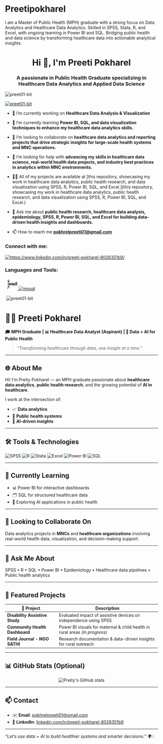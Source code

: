 # Preetipokharel
I am a Master of Public Health (MPH) graduate with a strong focus on Data Analytics and Healthcare Data Analytics. Skilled in SPSS, Stata, R, and Excel, with ongoing learning in Power BI and SQL. Bridging public health and data science by transforming healthcare data into actionable analytical insights.
<h1 align="center">Hi 👋, I'm Preeti Pokharel</h1>
<h3 align="center">A passionate in Public Health Graduate specializing in Healthcare Data Analytics and Applied Data Science</h3>

<p align="left"> <img src="https://komarev.com/ghpvc/?username=preet01-bit&label=Profile%20views&color=0e75b6&style=flat" alt="preet01-bit" /> </p>

<p align="left"> <a href="https://github.com/ryo-ma/github-profile-trophy"><img src="https://github-profile-trophy.vercel.app/?username=preet01-bit" alt="preet01-bit" /></a> </p>

- 🔭 I’m currently working on **Healthcare Data Analysis & Visualization**

- 🌱 I’m currently learning **Power BI, SQL, and data visualization techniques to enhance my healthcare data analytics skills.**

- 👯 I’m looking to collaborate on **healthcare data analytics and reporting projects that drive strategic insights for large-scale health systems and MNC operations.**

- 🤝 I’m looking for help with **advancing my skills in healthcare data science, real-world health data projects, and industry best practices in analytics within MNC environments.**

- 👨‍💻 All of my projects are available at [this repository, showcasing my work in healthcare data analytics, public health research, and data visualization using SPSS, R, Power BI, SQL, and Excel.](this repository, showcasing my work in healthcare data analytics, public health research, and data visualization using SPSS, R, Power BI, SQL, and Excel.)

- 💬 Ask me about **public health research, healthcare data analysis, epidemiology, SPSS, R, Power BI, SQL, and Excel for building data-driven health insights and dashboards.**

- 📫 How to reach me **pokhrelpreeti01@gmail.com**

<h3 align="left">Connect with me:</h3>
<p align="left">
<a href="https://linkedin.com/in/https://www.linkedin.com/in/preeti-pokharel-8026351b9/" target="blank"><img align="center" src="https://raw.githubusercontent.com/rahuldkjain/github-profile-readme-generator/master/src/images/icons/Social/linked-in-alt.svg" alt="https://www.linkedin.com/in/preeti-pokharel-8026351b9/" height="30" width="40" /></a>
</p>

<h3 align="left">Languages and Tools:</h3>
<p align="left"> <a href="https://canvasjs.com" target="_blank" rel="noreferrer"> <img src="https://raw.githubusercontent.com/Hardik0307/Hardik0307/master/assets/canvasjs-charts.svg" alt="canvasjs" width="40" height="40"/> </a> <a href="https://www.microsoft.com/en-us/sql-server" target="_blank" rel="noreferrer"> <img src="https://www.svgrepo.com/show/303229/microsoft-sql-server-logo.svg" alt="mssql" width="40" height="40"/> </a> </p>

<p>&nbsp;<img align="center" src="https://github-readme-stats.vercel.app/api?username=preet01-bit&show_icons=true&locale=en" alt="preet01-bit" /></p>
<!-- Banner image (optional) -->
<p align="center">
  
</p>

# 👩‍⚕️ Preeti Pokharel

**🎓 MPH Graduate | 📊 Healthcare Data Analyst (Aspirant) | 🤖 Data + AI for Public Health**

> _“Transforming healthcare through data, one insight at a time.”_

---

## 🌐 About Me

Hi! I’m Preity Pokharel — an MPH graduate passionate about **healthcare data analytics**, **public health research**, and the growing potential of **AI in healthcare**.

I work at the intersection of:
- 📈 **Data analytics**
- 🧬 **Public health systems**
- 🤖 **AI-driven insights**

---

## 🛠️ Tools & Technologies

![SPSS](https://img.shields.io/badge/-SPSS-blue?logo=spss&style=flat-square)
![R](https://img.shields.io/badge/-R-276DC3?logo=r&logoColor=white&style=flat-square)
![Stata](https://img.shields.io/badge/-Stata-007ACC?style=flat-square)
![Excel](https://img.shields.io/badge/-Excel-217346?logo=microsoft-excel&logoColor=white&style=flat-square)
![Power BI](https://img.shields.io/badge/-PowerBI-F2C811?logo=powerbi&logoColor=black&style=flat-square)
![SQL](https://img.shields.io/badge/-SQL-4479A1?logo=mysql&logoColor=white&style=flat-square)

---

## 🔬 Currently Learning

- 📊 Power BI for interactive dashboards  
- 🗂 SQL for structured healthcare data  
- 🤖 Exploring AI applications in public health

---

## 🤝 Looking to Collaborate On

Data analytics projects in **MNCs** and **healthcare organizations** involving real-world health data, visualization, and decision-making support.

---

## 💬 Ask Me About

SPSS • R • SQL • Power BI • Epidemiology • Healthcare data pipelines • Public health analytics

---

## 📁 Featured Projects

| 📌 Project | Description |
|-----------|-------------|
| **Disability Assistive Study** | Evaluated impact of assistive devices on independence using SPSS |
| **Community Health Dashboard** | Power BI visuals for maternal & child health in rural areas *(in progress)* |
| **Field Journal - NGO SATHI** | Research documentation & data-driven insights for rural outreach |

---

## 📊 GitHub Stats (Optional)

<p align="center">
  <img src="https://github-readme-stats.vercel.app/api?username=yourusername&show_icons=true&theme=default" alt="Preity's GitHub stats" width="50%">
</p>

---

## 📫 Contact

- ✉️ **Email**: pokhrelpreeti01@gmail.com  
- 🔗 **LinkedIn**: [linkedin.com/in/preeti-pokharel-8026351b9](https://www.linkedin.com/in/preeti-pokharel-8026351b9)

---

_“Let’s use data + AI to build healthier systems and smarter decisions.”_ 🌍💡
